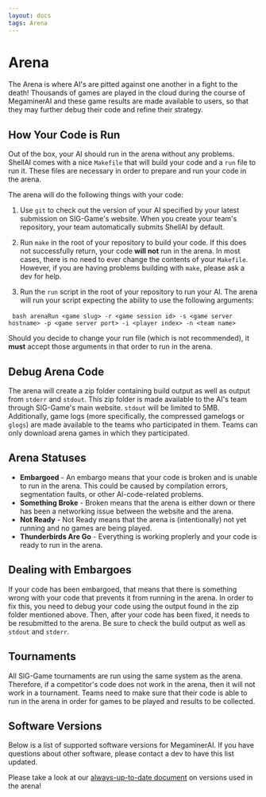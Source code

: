 ```yaml
---
layout: docs
tags: Arena
---
```


# Arena

The Arena is where AI's are pitted against one another in a fight to
the death! Thousands of games are played in the cloud during the
course of MegaminerAI and these game results are made available to
users, so that they may further debug their code and refine their
strategy.

## How Your Code is Run

Out of the box, your AI should run in the arena without any
problems. ShellAI comes with a nice `Makefile` that will build your
code and a `run` file to run it. These files are necessary in order to
prepare and run your code in the arena.

The arena will do the following things with your code:

1. Use `git` to check out the version of your AI specified by your
   latest submission on SIG-Game's website. When you create your
   team's repository, your team automatically submits ShellAI by
   default.

2. Run `make` in the root of your repository to build your code. If
   this does not successfully return, your code **will not** run in
   the arena. In most cases, there is no need to ever change the
   contents of your `Makefile`. However, if you are having problems
   building with `make`, please ask a dev for help.

3. Run the `run` script in the root of your repository to run your
   AI. The arena will run your script expecting the ability to use the
   following arguments:

   `bash arenaRun <game slug> -r <game session id> -s <game server hostname> -p <game server port> -i <player index> -n <team name>`

   Should you decide to change your run file (which is not
   recommended), it **must** accept those arguments in that order to
   run in the arena.

## Debug Arena Code

The arena will create a zip folder containing build output as well as
output from `stderr` and `stdout`. This zip folder is made available to
the AI's team through SIG-Game's main website. `stdout` will be
limited to 5MB. Additionally, game logs (more specifically, the
compressed gamelogs or `glogs`) are made available to the teams who 
participated in them. Teams can only download arena games in which they 
participated.

## Arena Statuses

- **Embargoed** - An embargo means that your code is broken and is
  unable to run in the arena. This could be caused by compilation
  errors, segmentation faults, or other AI-code-related problems.
- **Something Broke** - Broken means that the arena is either down or there has
  been a networking issue between the website and the arena.
- **Not Ready** - Not Ready means that the arena is (intentionally)
  not yet running and no games are being played.
- **Thunderbirds Are Go** - Everything is working proplerly and your
  code is ready to run in the arena.

## Dealing with Embargoes

If your code has been embargoed, that means that there is something
wrong with your code that prevents it from running in the arena.  In
order to fix this, you need to debug your code using the output found
in the zip folder mentioned above.  Then, after your code has been
fixed, it needs to be resubmitted to the arena. Be sure to check the
build output as well as `stdout` and `stderr`.

## Tournaments

All SIG-Game tournaments are run using the same system as the
arena. Therefore, if a competitor's code does not work in the arena,
then it will not work in a tournament. Teams need to make sure that
their code is able to run in the arena in order for games to be played
and results to be collected.

## Software Versions

Below is a list of supported software versions for MegaminerAI. If you
have questions about other software, please contact a dev to have this
list updated.

Please take a look at our [always-up-to-date document](https://docs.google.com/document/d/1oeZ6MdfU-gmPzRJvZwkB8VzqWtlzHIViHDolDCei_KU/pub) on versions used in the arena!
